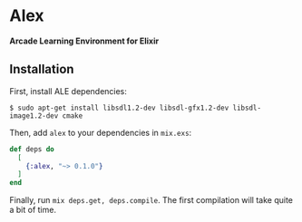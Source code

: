 # Alex

**Arcade Learning Environment for Elixir**

## Installation

First, install ALE dependencies:

```shell
$ sudo apt-get install libsdl1.2-dev libsdl-gfx1.2-dev libsdl-image1.2-dev cmake
```

Then, add `alex` to your dependencies in `mix.exs`:

```elixir
def deps do
  [
    {:alex, "~> 0.1.0"}
  ]
end
```

Finally, run `mix deps.get, deps.compile`. The first compilation will take quite a bit of time.
